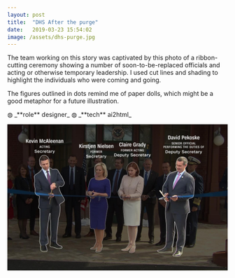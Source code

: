 ```yaml
---
layout: post
title:  "DHS After the purge"
date:   2019-03-23 15:54:02
image: /assets/dhs-purge.jpg
---
```


The team working on this story was captivated by this photo of a ribbon-cutting ceremony showing a number of soon-to-be-replaced officials and acting or otherwise temporary leadership. I used cut lines and shading to highlight the individuals who were coming and going.

The figures outlined in dots remind me of paper dolls, which might be a good metaphor for a future illustration.

<p class="involvement" markdown="1">
&#9677; _**role** designer_ &#9677; _**tech** ai2html_
</p>

[![Illustration of Kirstjen Nielsen and Claire Grady with their replacements, Kevin McAleenan and David Pekoske.](/assets/dhs-purge.jpg)](https://www.cnn.com/2019/04/17/politics/inside-dhs-after-the-purge/index.html)
